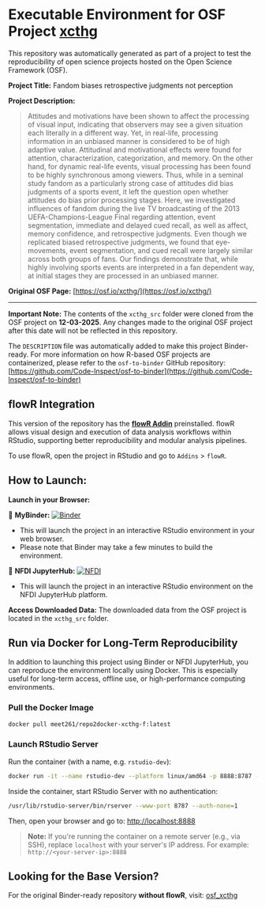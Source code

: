 # Executable Environment for OSF Project [xcthg](https://osf.io/xcthg/)

This repository was automatically generated as part of a project to test the reproducibility of open science projects hosted on the Open Science Framework (OSF).

**Project Title:** Fandom biases retrospective judgments not perception

**Project Description:**
> Attitudes and motivations have been shown to affect the processing of visual input, indicating that observers may see a given situation each literally in a different way. Yet, in real-life, processing information in an unbiased manner is considered to be of high adaptive value. Attitudinal and motivational effects were found for attention, characterization, categorization, and memory. On the other hand, for dynamic real-life events, visual processing has been found to be highly synchronous among viewers. Thus, while in a seminal study fandom as a particularly strong case of attitudes did bias judgments of a sports event, it left the question open whether attitudes do bias prior processing stages. Here, we investigated influences of fandom during the live TV broadcasting of the 2013 UEFA-Champions-League Final regarding attention, event segmentation, immediate and delayed cued recall, as well as affect, memory confidence, and retrospective judgments. Even though we replicated biased retrospective judgments, we found that eye-movements, event segmentation, and cued recall were largely similar across both groups of fans. Our findings demonstrate that, while highly involving sports events are interpreted in a fan dependent way, at initial stages they are processed in an unbiased manner.

**Original OSF Page:** [https://osf.io/xcthg/](https://osf.io/xcthg/)

---

**Important Note:** The contents of the `xcthg_src` folder were cloned from the OSF project on **12-03-2025**. Any changes made to the original OSF project after this date will not be reflected in this repository.

The `DESCRIPTION` file was automatically added to make this project Binder-ready. For more information on how R-based OSF projects are containerized, please refer to the `osf-to-binder` GitHub repository: [https://github.com/Code-Inspect/osf-to-binder](https://github.com/Code-Inspect/osf-to-binder)

## flowR Integration

This version of the repository has the **[flowR Addin](https://github.com/flowr-analysis/rstudio-addin-flowr)** preinstalled. flowR allows visual design and execution of data analysis workflows within RStudio, supporting better reproducibility and modular analysis pipelines.

To use flowR, open the project in RStudio and go to `Addins` > `flowR`.

## How to Launch:

**Launch in your Browser:**

🚀 **MyBinder:** [![Binder](https://mybinder.org/badge_logo.svg)](https://mybinder.org/v2/gh/code-inspect-binder/osf_xcthg-f/HEAD?urlpath=rstudio)

   * This will launch the project in an interactive RStudio environment in your web browser.
   * Please note that Binder may take a few minutes to build the environment.

🚀 **NFDI JupyterHub:** [![NFDI](https://nfdi-jupyter.de/images/nfdi_badge.svg)](https://hub.nfdi-jupyter.de/r2d/gh/code-inspect-binder/osf_xcthg-f/HEAD?urlpath=rstudio)

   * This will launch the project in an interactive RStudio environment on the NFDI JupyterHub platform.

**Access Downloaded Data:**
The downloaded data from the OSF project is located in the `xcthg_src` folder.

## Run via Docker for Long-Term Reproducibility

In addition to launching this project using Binder or NFDI JupyterHub, you can reproduce the environment locally using Docker. This is especially useful for long-term access, offline use, or high-performance computing environments.

### Pull the Docker Image

```bash
docker pull meet261/repo2docker-xcthg-f:latest
```

### Launch RStudio Server

Run the container (with a name, e.g. `rstudio-dev`):
```bash
docker run -it --name rstudio-dev --platform linux/amd64 -p 8888:8787 --user root meet261/repo2docker-xcthg-f bash
```

Inside the container, start RStudio Server with no authentication:
```bash
/usr/lib/rstudio-server/bin/rserver --www-port 8787 --auth-none=1
```

Then, open your browser and go to: [http://localhost:8888](http://localhost:8888)

> **Note:** If you're running the container on a remote server (e.g., via SSH), replace `localhost` with your server's IP address.
> For example: `http://<your-server-ip>:8888`

## Looking for the Base Version?

For the original Binder-ready repository **without flowR**, visit:
[osf_xcthg](https://github.com/code-inspect-binder/osf_xcthg)

